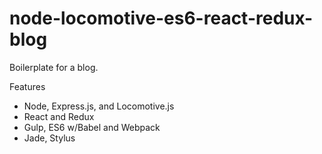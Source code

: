 # node-locomotive-es6-react-redux-blog

Boilerplate for a blog.

Features
* Node, Express.js, and Locomotive.js
* React and Redux
* Gulp, ES6 w/Babel and Webpack
* Jade, Stylus
